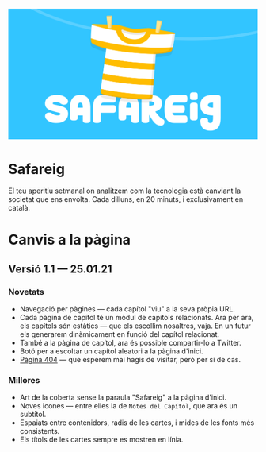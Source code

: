 [![readme-cover](./static/meta.png)](https://www.safareig.fm/)

# Safareig

El teu aperitiu setmanal on analitzem com la tecnologia està canviant la societat que ens envolta. Cada dilluns, en 20 minuts, i exclusivament en català.

# Canvis a la pàgina

## Versió 1.1 — 25.01.21

### Novetats

- Navegació per pàgines — cada capítol "viu" a la seva pròpia URL.
- Cada pàgina de capítol té un mòdul de capítols relacionats. Ara per ara, els capítols són estàtics — que els escollim nosaltres, vaja. En un futur els generarem dinàmicament en funció del capítol relacionat.
- També a la pàgina de capítol, ara és possible compartir-lo a Twitter.
- Botó per a escoltar un capítol aleatori a la pàgina d'inici.
- [Pàgina 404](https://www.safareig.fm/upsss) — que esperem mai hagis de visitar, però per si de cas.

### Millores

- Art de la coberta sense la paraula "Safareig" a la pàgina d'inici.
- Noves icones — entre elles la de `Notes del Capítol`, que ara és un subtítol.
- Espaiats entre contenidors, radis de les cartes, i mides de les fonts més consistents.
- Els títols de les cartes sempre es mostren en línia.
